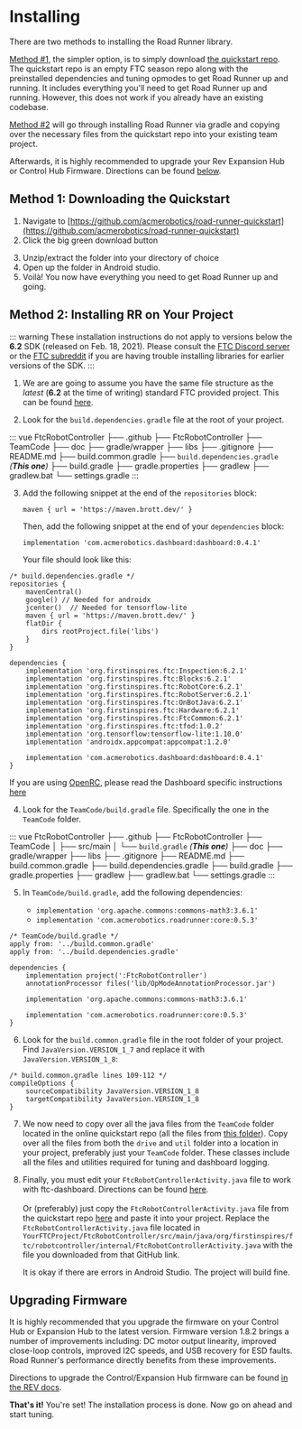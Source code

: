 # Installing

There are two methods to installing the Road Runner library.

[Method #1](#method-1-downloading-the-quickstart), the simpler option, is to simply download [the quickstart repo](https://github.com/acmerobotics/road-runner-quickstart). The quickstart repo is an empty FTC season repo along with the preinstalled dependencies and tuning opmodes to get Road Runner up and running. It includes everything you'll need to get Road Runner up and running. However, this does not work if you already have an existing codebase.

[Method #2](#method-2-installing-rr-on-your-project) will go through installing Road Runner via gradle and copying over the necessary files from the quickstart repo into your existing team project.

Afterwards, it is highly recommended to upgrade your Rev Expansion Hub or Control Hub Firmware. Directions can be found [below](#upgrading-firmware).

## Method 1: Downloading the Quickstart

1. Navigate to [https://github.com/acmerobotics/road-runner-quickstart](https://github.com/acmerobotics/road-runner-quickstart)
2. Click the big green download button

<VideoDisplay src="./assets/installing/github-download-btn.mp4" width="100%"/>

3. Unzip/extract the folder into your directory of choice
4. Open up the folder in Android studio.
5. Voilà! You now have everything you need to get Road Runner up and going.

## Method 2: Installing RR on Your Project

::: warning
These installation instructions do not apply to versions below the **6.2** SDK (released on Feb. 18, 2021). Please consult the [FTC Discord server](https://discord.gg/first-tech-challenge) or the [FTC subreddit](https://www.reddit.com/r/FTC/) if you are having trouble installing libraries for earlier versions of the SDK.
:::

1. We are are going to assume you have the same file structure as the _latest_ (**6.2** at the time of writing) standard FTC provided project. This can be found [here](https://github.com/FIRST-Tech-Challenge/FtcRobotController).

2. Look for the `build.dependencies.gradle` file at the root of your project.

<!-- prettier-ignore -->
::: vue
<span class="folder">FtcRobotController</span>
├── <span class="folder">.github</span>
├── <span class="folder">FtcRobotController</span>
├── <span class="folder">TeamCode</span>
├── <span class="folder">doc</span>
├── <span class="folder">gradle/wrapper</span>
├── <span class="folder">libs</span>
├── <span class="file">.gitignore</span>
├── <span class="file">README.md</span>
├── <span class="file">build.common.gradle</span>
├── <span class="file">`build.dependencies.gradle` _(**This one**)_</span>
├── <span class="file">build.gradle</span>
├── <span class="file">gradle.properties</span>
├── <span class="file">gradlew</span>
├── <span class="file">gradlew.bat</span>
└── <span class="file">settings.gradle</span>
:::

3.  Add the following snippet at the end of the `repositories` block:

    `maven { url = 'https://maven.brott.dev/' }`

    Then, add the following snippet at the end of your `dependencies` block:

    `implementation 'com.acmerobotics.dashboard:dashboard:0.4.1'`

    Your file should look like this:

```groovy{6,24}
/* build.dependencies.gradle */
repositories {
    mavenCentral()
    google() // Needed for androidx
    jcenter()  // Needed for tensorflow-lite
    maven { url = 'https://maven.brott.dev/' }
    flatDir {
        dirs rootProject.file('libs')
    }
}

dependencies {
    implementation 'org.firstinspires.ftc:Inspection:6.2.1'
    implementation 'org.firstinspires.ftc:Blocks:6.2.1'
    implementation 'org.firstinspires.ftc:RobotCore:6.2.1'
    implementation 'org.firstinspires.ftc:RobotServer:6.2.1'
    implementation 'org.firstinspires.ftc:OnBotJava:6.2.1'
    implementation 'org.firstinspires.ftc:Hardware:6.2.1'
    implementation 'org.firstinspires.ftc:FtcCommon:6.2.1'
    implementation 'org.firstinspires.ftc:tfod:1.0.2'
    implementation 'org.tensorflow:tensorflow-lite:1.10.0'
    implementation 'androidx.appcompat:appcompat:1.2.0'

    implementation 'com.acmerobotics.dashboard:dashboard:0.4.1'
}
```

If you are using [OpenRC](https://github.com/OpenFTC/OpenRC-Turbo), please read the Dashboard specific instructions [here](https://acmerobotics.github.io/ftc-dashboard/gettingstarted)

4. Look for the `TeamCode/build.gradle` file. Specifically the one in the `TeamCode` folder.

<!-- prettier-ignore -->
::: vue
<span class="folder">FtcRobotController</span>
├── <span class="folder">.github</span>
├── <span class="folder">FtcRobotController</span>
├── <span class="folder">TeamCode</span>
│  ├── <span class="folder">src/main</span>
│  └── <span class="file">`build.gradle` _(**This one**)_</span>
├── <span class="folder">doc</span>
├── <span class="folder">gradle/wrapper</span>
├── <span class="folder">libs</span>
├── <span class="file">.gitignore</span>
├── <span class="file">README.md</span>
├── <span class="file">build.common.gradle</span>
├── <span class="file">build.dependencies.gradle</span>
├── <span class="file">build.gradle</span>
├── <span class="file">gradle.properties</span>
├── <span class="file">gradlew</span>
├── <span class="file">gradlew.bat</span>
└── <span class="file">settings.gradle</span>
:::

5. In `TeamCode/build.gradle`, add the following dependencies:

   - `implementation 'org.apache.commons:commons-math3:3.6.1'`
   - `implementation 'com.acmerobotics.roadrunner:core:0.5.3'`

```groovy{9-11}
/* TeamCode/build.gradle */
apply from: '../build.common.gradle'
apply from: '../build.dependencies.gradle'

dependencies {
    implementation project(':FtcRobotController')
    annotationProcessor files('lib/OpModeAnnotationProcessor.jar')

    implementation 'org.apache.commons:commons-math3:3.6.1'

    implementation 'com.acmerobotics.roadrunner:core:0.5.3'
}
```

6. Look for the `build.common.gradle` file in the root folder of your project. Find `JavaVersion.VERSION_1_7` and replace it with `JavaVersion.VERSION_1_8`:

```groovy{3-4}
/* build.common.gradle lines 109-112 */
compileOptions {
    sourceCompatibility JavaVersion.VERSION_1_8
    targetCompatibility JavaVersion.VERSION_1_8
}
```

7. We now need to copy over all the java files from the `TeamCode` folder located in the online quickstart repo (all the files from [this folder](https://github.com/acmerobotics/road-runner-quickstart/tree/master/TeamCode/src/main/java/org/firstinspires/ftc/teamcode)). Copy over all the files from both the `drive` and `util` folder into a location in your project, preferably just your `TeamCode` folder. These classes include all the files and utilities required for tuning and dashboard logging.

8. Finally, you must edit your `FtcRobotControllerActivity.java` file to work with ftc-dashboard. Directions can be found [here](https://acmerobotics.github.io/ftc-dashboard/gettingstarted).<br><br>Or (preferably) just copy the `FtcRobotControllerActivity.java` file from the quickstart repo [here](https://github.com/acmerobotics/road-runner-quickstart/blob/master/FtcRobotController/src/main/java/org/firstinspires/ftc/robotcontroller/internal/FtcRobotControllerActivity.java) and paste it into your project. Replace the `FtcRobotControllerActivity.java` file located in <span class="break-words">`YourFTCProject/FtcRobotController/src/main/java/org/firstinspires/ftc/robotcontroller/internal/FtcRobotControllerActivity.java`</span> with the file you downloaded from that GitHub link.

   It is okay if there are errors in Android Studio. The project will build fine.

## Upgrading Firmware

It is highly recommended that you upgrade the firmware on your Control Hub or Expansion Hub to the latest version. Firmware version 1.8.2 brings a number of improvements including: DC motor output linearity, improved close-loop controls, improved I2C speeds, and USB recovery for ESD faults. Road Runner's performance directly benefits from these improvements.

Directions to upgrade the Control/Expansion Hub firmware can be found [in the REV docs](https://docs.revrobotics.com/rev-control-system/managing-the-control-system/updating-firmware).

**That's it!** You're set! The installation process is done. Now go on ahead and start tuning.
